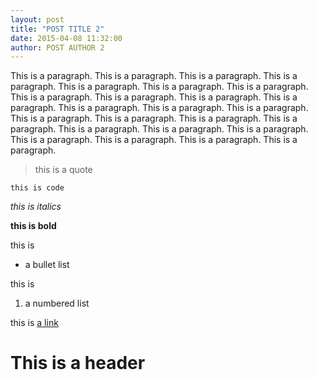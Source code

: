 ```yaml
---
layout: post
title: "POST TITLE 2"
date: 2015-04-08 11:32:00
author: POST AUTHOR 2
---
```


This is a paragraph. This is a paragraph. This is a paragraph. This is a paragraph. This is a paragraph. This is a paragraph. This is a paragraph. This is a paragraph. This is a paragraph. This is a paragraph. This is a paragraph. This is a paragraph. This is a paragraph. This is a paragraph. This is a paragraph. This is a paragraph. This is a paragraph. This is a paragraph. This is a paragraph. This is a paragraph. This is a paragraph. This is a paragraph. This is a paragraph. This is a paragraph. This is a paragraph. 

> this is a quote

    this is code

*this is italics*

**this is bold**

this is

   * a bullet list

this is

   1. a numbered list

this is [a link](http://www.google.com)

# This is a header


